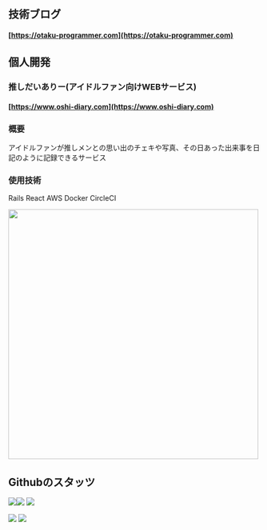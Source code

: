 ## 技術ブログ


#### [https://otaku-programmer.com](https://otaku-programmer.com)


## 個人開発

### 推しだいありー(アイドルファン向けWEBサービス)

#### [https://www.oshi-diary.com](https://www.oshi-diary.com)

### 概要
アイドルファンが推しメンとの思い出のチェキや写真、その日あった出来事を日記のように記録できるサービス 

### 使用技術
Rails React AWS Docker CircleCI 


<img src="https://user-images.githubusercontent.com/71915489/180005022-9217bf43-0b26-43b6-9753-7e5510adfa0e.png" width="500">



## Githubのスタッツ

![](http://github-profile-summary-cards.vercel.app/api/cards/stats?username=ryotaro-tenya0727&theme=github)![](http://github-profile-summary-cards.vercel.app/api/cards/productive-time?username=ryotaro-tenya0727&theme=github&utcOffset=8)
![](http://github-profile-summary-cards.vercel.app/api/cards/profile-details?username=ryotaro-tenya0727&theme=github)

![](http://github-profile-summary-cards.vercel.app/api/cards/repos-per-language?username=ryotaro-tenya0727&theme=github)
![](http://github-profile-summary-cards.vercel.app/api/cards/most-commit-language?username=ryotaro-tenya0727&theme=github)


